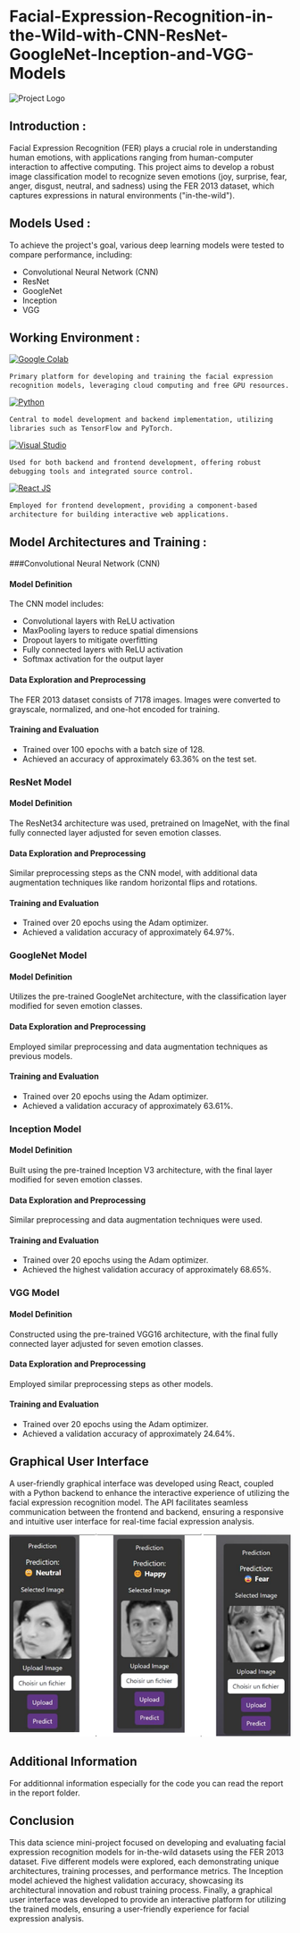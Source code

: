 # Facial-Expression-Recognition-in-the-Wild-with-CNN-ResNet-GoogleNet-Inception-and-VGG-Models
![Project Logo](https://github.com/SBJ2000/Facial-Expression-Recognition-in-the-Wild-with-CNN-ResNet-GoogleNet-Inception-and-VGG-Models/blob/main/Images/Logo.jpg)
## Introduction :
Facial Expression Recognition (FER) plays a crucial role in understanding human emotions, with applications ranging from human-computer interaction to affective computing. This project aims to develop a robust image classification model to recognize seven emotions (joy, surprise, fear, anger, disgust, neutral, and sadness) using the FER 2013 dataset, which captures expressions in natural environments ("in-the-wild").
## Models Used :
To achieve the project's goal, various deep learning models were tested to compare performance, including:

* Convolutional Neural Network (CNN)
* ResNet
* GoogleNet
* Inception
* VGG
## Working Environment :

[![Google Colab](https://img.shields.io/badge/Google%20Colab-Primary%20Platform-FFD700)](https://colab.research.google.com/)
    
    Primary platform for developing and training the facial expression recognition models, leveraging cloud computing and free GPU resources.
[![Python](https://img.shields.io/badge/Python-Central%20to%20Development-3776AB)](https://www.python.org/)

    Central to model development and backend implementation, utilizing libraries such as TensorFlow and PyTorch.

[![Visual Studio](https://img.shields.io/badge/Visual%20Studio-Backend%20%26%20Frontend%20Development-5C2D91)](https://visualstudio.microsoft.com/)

    Used for both backend and frontend development, offering robust debugging tools and integrated source control.
[![React JS](https://img.shields.io/badge/React%20JS-Frontend%20Development-61DAFB)](https://reactjs.org/)
    
    Employed for frontend development, providing a component-based architecture for building interactive web applications.

## Model Architectures and Training :
###Convolutional Neural Network (CNN)

#### Model Definition
The CNN model includes:

* Convolutional layers with ReLU activation
* MaxPooling layers to reduce spatial dimensions
* Dropout layers to mitigate overfitting
* Fully connected layers with ReLU activation
* Softmax activation for the output layer

#### Data Exploration and Preprocessing

The FER 2013 dataset consists of 7178 images. Images were converted to grayscale, normalized, and one-hot encoded for training.

#### Training and Evaluation
* Trained over 100 epochs with a batch size of 128.
* Achieved an accuracy of approximately 63.36% on the test set.

### ResNet Model
#### Model Definition
The ResNet34 architecture was used, pretrained on ImageNet, with the final fully connected layer adjusted for seven emotion classes.

#### Data Exploration and Preprocessing

Similar preprocessing steps as the CNN model, with additional data augmentation techniques like random horizontal flips and rotations.

#### Training and Evaluation
* Trained over 20 epochs using the Adam optimizer.
* Achieved a validation accuracy of approximately 64.97%.

### GoogleNet Model
#### Model Definition

Utilizes the pre-trained GoogleNet architecture, with the classification layer modified for seven emotion classes.

#### Data Exploration and Preprocessing
Employed similar preprocessing and data augmentation techniques as previous models.

#### Training and Evaluation
* Trained over 20 epochs using the Adam optimizer.
* Achieved a validation accuracy of approximately 63.61%.

### Inception Model
#### Model Definition

Built using the pre-trained Inception V3 architecture, with the final layer modified for seven emotion classes.

#### Data Exploration and Preprocessing

Similar preprocessing and data augmentation techniques were used.

#### Training and Evaluation
* Trained over 20 epochs using the Adam optimizer.
* Achieved the highest validation accuracy of approximately 68.65%.

### VGG Model
#### Model Definition

Constructed using the pre-trained VGG16 architecture, with the final fully connected layer adjusted for seven emotion classes.

#### Data Exploration and Preprocessing

Employed similar preprocessing steps as other models.

#### Training and Evaluation

* Trained over 20 epochs using the Adam optimizer.
* Achieved a validation accuracy of approximately 24.64%.

## Graphical User Interface

A user-friendly graphical interface was developed using React, coupled with a Python backend to enhance the interactive experience of utilizing the facial expression recognition model. The API facilitates seamless communication between the frontend and backend, ensuring a responsive and intuitive user interface for real-time facial expression analysis.

![GUI](https://github.com/SBJ2000/Facial-Expression-Recognition-in-the-Wild-with-CNN-ResNet-GoogleNet-Inception-and-VGG-Models/blob/main/Images/GUI.png)

## Additional Information

For additionnal information especially for the code you can read the report in the report folder.

## Conclusion
This data science mini-project focused on developing and evaluating facial expression recognition models for in-the-wild datasets using the FER 2013 dataset. Five different models were explored, each demonstrating unique architectures, training processes, and performance metrics. The Inception model achieved the highest validation accuracy, showcasing its architectural innovation and robust training process. Finally, a graphical user interface was developed to provide an interactive platform for utilizing the trained models, ensuring a user-friendly experience for facial expression analysis.